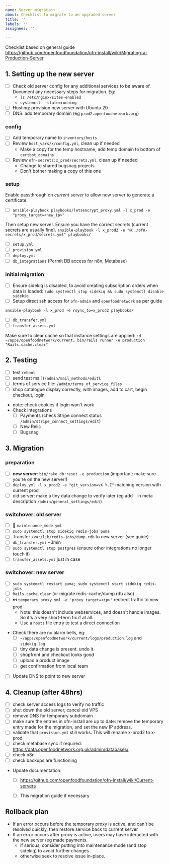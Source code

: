 ```yaml
---
name: Server migration
about: Checklist to migrate to an upgraded server
title: ''
labels: ''
assignees: ''

---
```


Checklist based on general guide https://github.com/openfoodfoundation/ofn-install/wiki/Migrating-a-Production-Server

## 1. Setting up the new server
- [ ] Check old server config for any additional services to be aware of. Document any necessary steps for migration. Eg:
  - `ls /etc/nginx/sites-enabled`
  - `systemctl --state=running`
- [ ] Hosting: provision new server with Ubuntu 20
- [ ] DNS: add temporary domain (eg `prod2.openfoodnetwork.org`)

### config
- [ ] Add temporary name to `inventory/hosts`
- [ ] Review `host_vars/x/config.yml`, clean up if needed
  - Make a copy for the temp hostname, add temp domain to bottom of `certbot_domains`
- [ ] Review `ofn-secrets:x_prod/secrets.yml`, clean up if needed
   - Change to shared bugsnag projects
   - Don't bother making a copy of this one

### setup
Enable passthrough on _current_ server to allow new server to generate a certificate:
- [ ] `ansible-playbook playbooks/letsencrypt_proxy.yml -l x_prod -e "proxy_target=<new_ip>" `

Then setup new server. Ensure you have the correct secrets (current secrets are usually fine).
`ansible-playbook -l x_prod2 -e "@../ofn-secrets/x_prod/secrets.yml" playbooks/`
- [ ] `setup.yml`
- [ ] `provision.yml`
- [ ] `deploy.yml`
- [ ] `db_integrations` (Permit DB access for n8n, Metabase)

### initial migration
- [ ] Ensure sidekiq is disabled, to avoid creating subscription orders when data is loaded:
    `sudo systemctl stop sidekiq && sudo systemctl disable sidekiq`
- [ ] Setup direct ssh access for `ofn-admin` and `openfoodnetwork` as per guide

`ansible-playbook -l x_prod -e rsync_to=x_prod2 playbooks/`
- [ ] `db_transfer.yml`
- [ ] `transfer_assets.yml`

Make sure to clear cache so that instance settings are applied:
`cd ~/apps/openfoodnetwork/current; bin/rails runner -e production "Rails.cache.clear"`

## 2. Testing
 - [ ] test `reboot`
 - [ ] send test mail (`/admin/mail_methods/edit`). 
 - [ ] terms of service file: `/admin/terms_of_service_files`
 - [ ] shop catalogue display correctly, with images, add to cart, begin checkout, login
  - note: check cookies if login won't work
 - Check integrations 
   - [ ] Payments (check Stripe connect status `/admin/stripe_connect_settings/edit`)
   - [ ] New Relic
   - [ ] Bugsnag

## 3. Migration
### preparation
- [ ] **new server**: `bin/rake db:reset -e production` (important: make sure you're on the new server!)
- [ ] `deploy.yml -l x_prod2 -e "git_version=vX.Y.Z"` matching version with current prod
- [ ] old server: make a tiny data change to verify later (eg add `.` in meta description `/admin/general_settings/edit`)

### switchover: old server
- [ ] 🚧 `maintenance_mode.yml`
- [ ] `sudo systemctl stop sidekiq redis-jobs puma`
- [ ] Transfer `/var/lib/redis-jobs/dump.rdb` to new server (see guide)
- [ ] `db_transfer.yml` ~3min
- [ ] `sudo systemctl stop postgres` (ensure other integrations no longer touch it)
- [ ] `transfer_assets.yml` just in case

### switchover: new server
- [ ] `sudo systemctl restart puma; sudo systemctl start sidekiq redis-jobs`
- [ ] `Rails.cache.clear` (or migrate redis-cache/dump.rdb also)
- [ ] ⏭️ `temporary_proxy.yml -e 'proxy_target=<ip>'` redirect traffic to new prod
  * Note: this doesn't include webservices, and doesn't handle images. So it's a very short-term fix if at all.
  * Use a `hosts` file entry to test a direct connection
- Check there are no alarm bells, eg:
  - [ ] `~/apps/openfoodnetwork/current/logs/production.log` and `sidekiq.log`
  - [ ] tiny data change is present. undo it.
  - [ ] shopfront and checkout looks good
  - [ ] upload a product image
  - [ ] get confirmation from local team
- [ ] Update DNS to point to new server

## 4. Cleanup (after 48hrs)
- [ ] check server access logs to verify no traffic
- [ ] shut down the old server, cancel old VPS
- [ ] remove DNS for temporary subdomain
- [ ] make sure the entries in ofn-install are up to date: remove the temporary entry made for the migration, and set the new IP address. 
- [ ] validate that `provision.yml` still works. This will rename x-prod2 to x-prod
- [ ] check metabase sync if required: https://data.openfoodnetwork.org.uk/admin/databases/
- [ ] check n8n
- [ ] check backups are functioning
- Update documentation: 
  * [ ] https://github.com/openfoodfoundation/ofn-install/wiki/Current-servers
  * [ ] This migration guide if necessary


## Rollback plan
* If an error occurs before the temporary proxy is active, and can't be resolved quickly, then restore service back to current server
* If an error occurs after proxy is active, users may have interacted with the new server (eg made payments.
   * if serious, consider putting into maintenance mode (and stop sidekiq) to avoid further changes
   * otherwise seek to resolve issue in-place.
